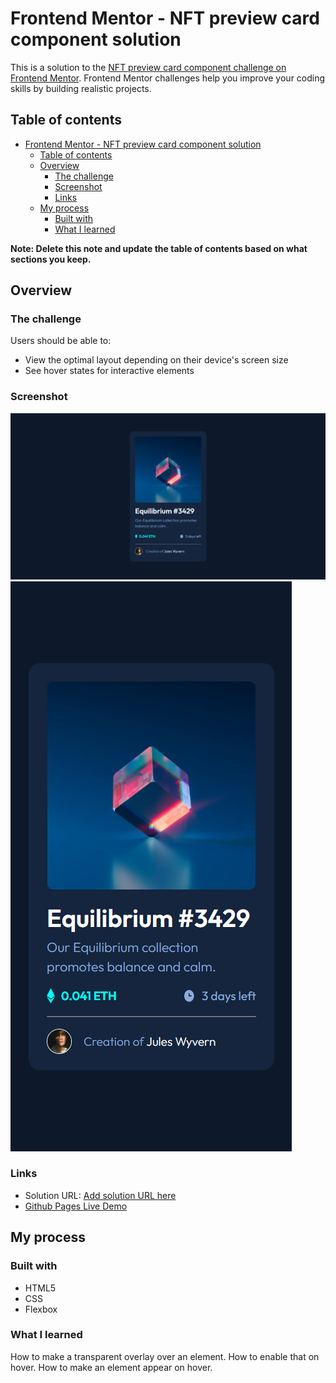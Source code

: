 # Frontend Mentor - NFT preview card component solution

This is a solution to the [NFT preview card component challenge on Frontend Mentor](https://www.frontendmentor.io/challenges/nft-preview-card-component-SbdUL_w0U). Frontend Mentor challenges help you improve your coding skills by building realistic projects. 

## Table of contents

- [Frontend Mentor - NFT preview card component solution](#frontend-mentor---nft-preview-card-component-solution)
  - [Table of contents](#table-of-contents)
  - [Overview](#overview)
    - [The challenge](#the-challenge)
    - [Screenshot](#screenshot)
    - [Links](#links)
  - [My process](#my-process)
    - [Built with](#built-with)
    - [What I learned](#what-i-learned)

**Note: Delete this note and update the table of contents based on what sections you keep.**

## Overview

### The challenge

Users should be able to:

- View the optimal layout depending on their device's screen size
- See hover states for interactive elements

### Screenshot

![Desktop Design](./1440p-wide.png)
![Mobile Design](./375p-wide.png)

### Links

- Solution URL: [Add solution URL here](https://your-solution-url.com)
- [Github Pages Live Demo](https://jorgemunozcerda.github.io/fm-newbie-nft-preview-card-component/)

## My process

### Built with

- HTML5
- CSS
- Flexbox

### What I learned

How to make a transparent overlay over an element. How to enable that on hover. How to make an element appear on hover.